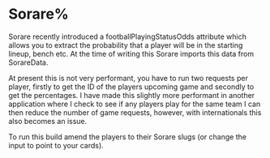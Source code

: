 # Sorare%

Sorare recently introduced a footballPlayingStatusOdds attribute which allows you to extract the probability that a player will be in the starting lineup, bench etc. At the time of writing this Sorare imports this data from SorareData.

At present this is not very performant, you have to run two requests per player, firstly to get the ID of the players upcoming game and secondly to get the percentages. I have made this slightly more performant in another application where I check to see if any players play for the same team I can then reduce the number of game requests, however, with internationals this also becomes an issue.

To run this build amend the players to their Sorare slugs (or change the input to point to your cards).
